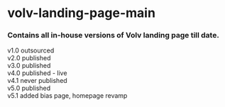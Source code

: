 # volv-landing-page-main
<h3>Contains all in-house versions of Volv landing page till date.</h3>

v1.0 outsourced<br>
v2.0 published<br>
v3.0 published<br>
v4.0 published - live<br>
v4.1 never published<br>
v5.0 published<br>
v5.1 added bias page, homepage revamp
